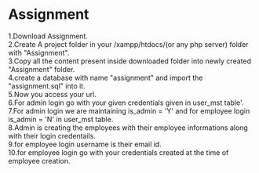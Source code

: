 # Assignment
1.Download Assignment.<br>
2.Create A project folder in your /xampp/htdocs/(or any php server) folder with "Assignment".<br>
3.Copy all the content present inside downloaded folder into newly created "Assignment" folder.<br>
4.create a database with name "assignment" and import the "assignment.sql" into it.<br>
5.Now you access your url.<br>
6.For admin login go with your given credentials given in user_mst table'.<br>
7.For admin login we are maintaining is_admin = 'Y' and for employee login is_admin = 'N' in user_mst table.<br>
8.Admin is creating the employees with their employee informations along with their login credentails.<br>
9.for employee login username is their email id.<br>
10.for employee login go with your credentials created at the time of employee creation.
